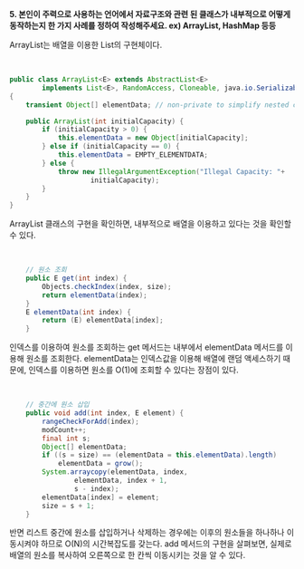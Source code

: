 **5. 본인이 주력으로 사용하는 언어에서 자료구조와 관련 된 클래스가 내부적으로 어떻게 동작하는지 한 가지 사례를 정하여 작성해주세요. ex) ArrayList, HashMap 등등**

ArrayList는 배열을 이용한 List의 구현체이다.

<br>

```java
public class ArrayList<E> extends AbstractList<E>
        implements List<E>, RandomAccess, Cloneable, java.io.Serializable
{
    transient Object[] elementData; // non-private to simplify nested class access

    public ArrayList(int initialCapacity) {
        if (initialCapacity > 0) {
            this.elementData = new Object[initialCapacity];
        } else if (initialCapacity == 0) {
            this.elementData = EMPTY_ELEMENTDATA;
        } else {
            throw new IllegalArgumentException("Illegal Capacity: "+
                    initialCapacity);
        }
    }
}
```
ArrayList 클래스의 구현을 확인하면, 내부적으로 배열을 이용하고 있다는 것을 확인할 수 있다.

<br>

```java
    // 원소 조회
    public E get(int index) {
        Objects.checkIndex(index, size);
        return elementData(index);
    }
    E elementData(int index) {
        return (E) elementData[index];
    }
```

인덱스를 이용하여 원소를 조회하는 get 메서드는 내부에서 elementData 메서드를 이용해 원소를 조회한다.
elementData는 인덱스값을 이용해 배열에 랜덤 액세스하기 때문에, 인덱스를 이용하면 원소를 O(1)에 조회할 수 있다는 장점이 있다.

<br>

```java
    // 중간에 원소 삽입
    public void add(int index, E element) {
        rangeCheckForAdd(index);
        modCount++;
        final int s;
        Object[] elementData;
        if ((s = size) == (elementData = this.elementData).length)
            elementData = grow();
        System.arraycopy(elementData, index,
                elementData, index + 1,
                s - index);
        elementData[index] = element;
        size = s + 1;
    }
```

반면 리스트 중간에 원소를 삽입하거나 삭제하는 경우에는 이후의 원소들을 하나하나 이동시켜야 하므로 O(N)의 시간복잡도를 갖는다.
add 메서드의 구현을 살펴보면, 실제로 배열의 원소를 복사하여 오른쪽으로 한 칸씩 이동시키는 것을 알 수 있다.
